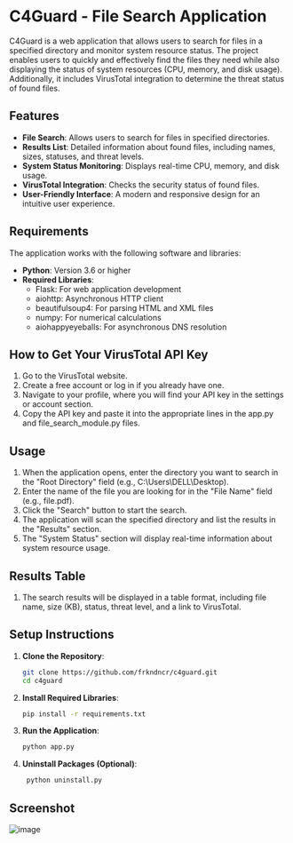 # C4Guard - File Search Application

C4Guard is a web application that allows users to search for files in a specified directory and monitor system resource status. The project enables users to quickly and effectively find the files they need while also displaying the status of system resources (CPU, memory, and disk usage). Additionally, it includes VirusTotal integration to determine the threat status of found files.

## Features

- **File Search**: Allows users to search for files in specified directories.
- **Results List**: Detailed information about found files, including names, sizes, statuses, and threat levels.
- **System Status Monitoring**: Displays real-time CPU, memory, and disk usage.
- **VirusTotal Integration**: Checks the security status of found files.
- **User-Friendly Interface**: A modern and responsive design for an intuitive user experience.

## Requirements

The application works with the following software and libraries:

- **Python**: Version 3.6 or higher
- **Required Libraries**:
  - Flask: For web application development
  - aiohttp: Asynchronous HTTP client
  - beautifulsoup4: For parsing HTML and XML files
  - numpy: For numerical calculations
  - aiohappyeyeballs: For asynchronous DNS resolution

## How to Get Your VirusTotal API Key
  1. Go to the VirusTotal website.
  2. Create a free account or log in if you already have one.
  3. Navigate to your profile, where you will find your API key in the settings or account section.
  4. Copy the API key and paste it into the appropriate lines in the app.py and file_search_module.py files.

## Usage
  1. When the application opens, enter the directory you want to search in the "Root Directory" field (e.g., C:\Users\DELL\Desktop\).
  2. Enter the name of the file you are looking for in the "File Name" field (e.g., file.pdf).
  3. Click the "Search" button to start the search.
  4. The application will scan the specified directory and list the results in the "Results" section.
  5. The "System Status" section will display real-time information about system resource usage.

## Results Table
 1. The search results will be displayed in a table format, including file name, size (KB), status, threat level, and a link to VirusTotal.

## Setup Instructions

1. **Clone the Repository**:
   ```bash
   git clone https://github.com/frkndncr/c4guard.git
   cd c4guard

2. **Install Required Libraries**:
   ```bash
   pip install -r requirements.txt

3. **Run the Application**:
   ```bash
   python app.py

4. **Uninstall Packages (Optional)**:
   ```bash
    python uninstall.py

## Screenshot
![image](https://github.com/user-attachments/assets/b3d6f821-aaf9-4d80-9356-c2732dee63fb)
